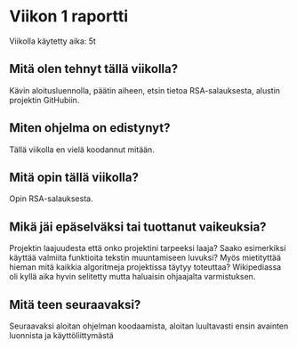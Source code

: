 # Viikon 1 raportti

Viikolla käytetty aika: 5t

## Mitä olen tehnyt tällä viikolla?

Kävin aloitusluennolla, päätin aiheen, etsin tietoa RSA-salauksesta, alustin projektin GitHubiin.

## Miten ohjelma on edistynyt?

Tällä viikolla en vielä koodannut mitään.

## Mitä opin tällä viikolla?

Opin RSA-salauksesta.

## Mikä jäi epäselväksi tai tuottanut vaikeuksia?

Projektin laajuudesta että onko projektini tarpeeksi laaja? Saako esimerkiksi käyttää valmiita funktioita tekstin muuntamiseen luvuksi? Myös mietityttää hieman mitä kaikkia algoritmeja projektissa täytyy toteuttaa? Wikipediassa oli kyllä aika hyvin selitetty mutta haluaisin ohjaajalta varmistuksen.

## Mitä teen seuraavaksi?

Seuraavaksi aloitan ohjelman koodaamista, aloitan luultavasti ensin avainten luonnista ja käyttöliittymästä
